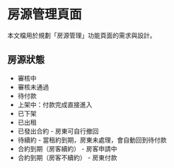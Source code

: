 # 房源管理頁面

本文檔用於規劃「房源管理」功能頁面的需求與設計。 


## 房源狀態
- 審核中
- 審核未通過
- 待付款
- 上架中：付款完成直接進入
- 已下架
- 已出租
- 已發出合約 - 房東可自行撤回
- 待續約 - 當租約到期，房東未處理，會自動回到待付款
- 合約到期（房客續約） - 房客申請中
- 合約到期（房客不續約） - 房東付款
